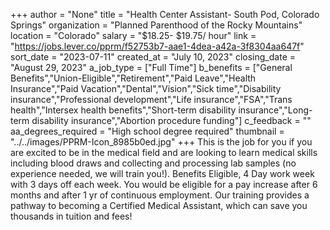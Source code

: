 +++
author = "None"
title = "Health Center Assistant- South Pod, Colorado Springs"
organization = "Planned Parenthood of the Rocky Mountains"
location = "Colorado"
salary = "$18.25- $19.75/ hour"
link = "https://jobs.lever.co/pprm/f52753b7-aae1-4dea-a42a-3f8304aa647f"
sort_date = "2023-07-11"
created_at = "July 10, 2023"
closing_date = "August 29, 2023"
a_job_type = ["Full Time"]
b_benefits = ["General Benefits","Union-Eligible","Retirement","Paid Leave","Health Insurance","Paid Vacation","Dental","Vision","Sick time","Disability insurance","Professional development","Life insurance","FSA","Trans health","Intersex health benefits","Short-term disability insurance","Long-term disability insurance","Abortion procedure funding"]
c_feedback = ""
aa_degrees_required = "High school degree required"
thumbnail = "../../images/PPRM-Icon_8985b0ed.jpg"
+++
This is the job for you if you are excited to be in the medical field and are looking to learn medical skills including blood draws and collecting and processing lab samples (no experience needed, we will train you!). Benefits Eligible, 4 Day work week with 3 days off each week. You would be eligible for a pay increase after 6 months and after 1 yr of continuous employment. Our training provides a pathway to becoming a Certified Medical Assistant, which can save you thousands in tuition and fees!